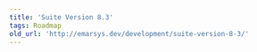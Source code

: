 ```yaml
---
title: 'Suite Version 8.3'
tags: Roadmap
old_url: 'http://emarsys.dev/development/suite-version-8-3/'
---
```


